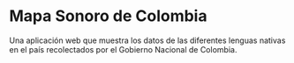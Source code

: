 # Mapa Sonoro de Colombia

Una aplicación web que muestra los datos de las diferentes lenguas nativas en el país recolectados por el Gobierno Nacional de Colombia. 